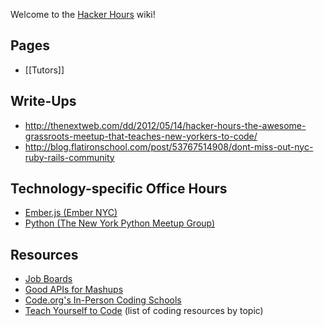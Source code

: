 Welcome to the [Hacker Hours](http://hackerhours.org/) wiki!

## Pages

* [[Tutors]]

## Write-Ups

* http://thenextweb.com/dd/2012/05/14/hacker-hours-the-awesome-grassroots-meetup-that-teaches-new-yorkers-to-code/
* http://blog.flatironschool.com/post/53767514908/dont-miss-out-nyc-ruby-rails-community

## Technology-specific Office Hours

* [Ember.js (Ember NYC)](http://www.meetup.com/EmberJS-NYC/)
* [Python (The New York Python Meetup Group)](http://www.meetup.com/nycpython/)

## Resources

* [Job Boards](https://gist.github.com/afeld/5201086)
* [Good APIs for Mashups](https://gist.github.com/afeld/4952991)
* [Code.org's In-Person Coding Schools](http://aws.code.org/search)
* [Teach Yourself to Code](http://teachyourselftocode.com/) (list of coding resources by topic)
